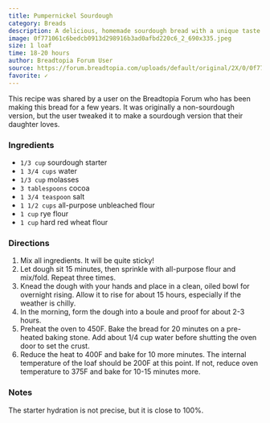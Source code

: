 ```yaml
---
title: Pumpernickel Sourdough
category: Breads
description: A delicious, homemade sourdough bread with a unique taste of pumpernickel. Perfect for breakfast or a hearty sandwich.
image: 0f771061c6bedcb0913d298916b3ad0afbd220c6_2_690x335.jpeg
size: 1 loaf
time: 18-20 hours
author: Breadtopia Forum User
source: https://forum.breadtopia.com/uploads/default/original/2X/0/0f771061c6bedcb0913d298916b3ad0afbd220c6.jpeg
favorite: ✓
---
```


This recipe was shared by a user on the Breadtopia Forum who has been making this bread for a few years. It was originally a non-sourdough version, but the user tweaked it to make a sourdough version that their daughter loves.

### Ingredients

* `1/3 cup` sourdough starter
* `1 3/4 cups` water
* `1/3 cup` molasses
* `3 tablespoons` cocoa
* `1 3/4 teaspoon` salt
* `1 1/2 cups` all-purpose unbleached flour
* `1 cup` rye flour
* `1 cup` hard red wheat flour

### Directions

1. Mix all ingredients. It will be quite sticky!
2. Let dough sit 15 minutes, then sprinkle with all-purpose flour and mix/fold. Repeat three times. 
3. Knead the dough with your hands and place in a clean, oiled bowl for overnight rising. Allow it to rise for about 15 hours, especially if the weather is chilly.
4. In the morning, form the dough into a boule and proof for about 2-3 hours.
5. Preheat the oven to 450F. Bake the bread for 20 minutes on a pre-heated baking stone. Add about 1/4 cup water before shutting the oven door to set the crust. 
6. Reduce the heat to 400F and bake for 10 more minutes. The internal temperature of the loaf should be 200F at this point. If not, reduce oven temperature to 375F and bake for 10-15 minutes more.

### Notes

The starter hydration is not precise, but it is close to 100%.